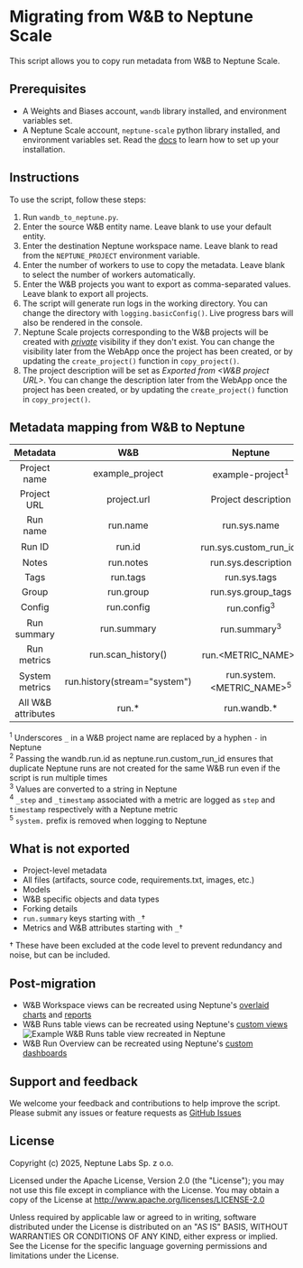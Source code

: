 # Migrating from W&B to Neptune Scale

This script allows you to copy run metadata from W&B to Neptune Scale.

## Prerequisites
- A Weights and Biases account, `wandb` library installed, and environment variables set.
- A Neptune Scale account, `neptune-scale` python library installed, and environment variables set. Read the [docs](https://docs-beta.neptune.ai/setup) to learn how to set up your installation.

## Instructions

To use the script, follow these steps:

1. Run `wandb_to_neptune.py`.
1. Enter the source W&B entity name. Leave blank to use your default entity.
1. Enter the destination Neptune workspace name. Leave blank to read from the `NEPTUNE_PROJECT` environment variable.
1. Enter the number of workers to use to copy the metadata. Leave blank to select the   number of workers automatically.
1. Enter the W&B projects you want to export as comma-separated values. Leave blank to export all projects.
1. The script will generate run logs in the working directory. You can change the directory with `logging.basicConfig()`. Live progress bars will also be rendered in the console.
1. Neptune Scale projects corresponding to the W&B projects will be created with [*private*](https://docs.neptune.ai/about/workspaces_and_projects/#privacy-and-access-control) visibility if they don't exist. You can change the visibility later from the WebApp once the project has been created, or by updating the `create_project()` function in `copy_project()`.
1. The project description will be set as *Exported from <W&B project URL>*. You can change the description later from the WebApp once the project has been created, or by updating the `create_project()` function in `copy_project()`.

## Metadata mapping from W&B to Neptune

| Metadata | W&B | Neptune |
| :-: | :-: | :-: |
| Project name | example_project | example-project<sup>1</sup> |
| Project URL | project.url | Project description |
| Run name | run.name | run.sys.name |
| Run ID | run.id | run.sys.custom_run_id<sup>2</sup> |
| Notes | run.notes | run.sys.description |
| Tags | run.tags | run.sys.tags |
| Group | run.group | run.sys.group_tags |
| Config | run.config | run.config<sup>3</sup> |
| Run summary | run.summary | run.summary<sup>3</sup> |
| Run metrics | run.scan_history() | run.<METRIC_NAME><sup>4</sup> |
| System metrics | run.history(stream="system") | run.system.<METRIC_NAME><sup>5</sup> |
| All W&B attributes | run.* | run.wandb.* |

<sup>1</sup> Underscores `_` in a W&B project name are replaced by a hyphen `-` in Neptune  
<sup>2</sup> Passing the wandb.run.id as neptune.run.custom_run_id ensures that duplicate Neptune runs are not created for the same W&B run even if the script is run multiple times  
<sup>3</sup> Values are converted to a string in Neptune  
<sup>4</sup> `_step` and `_timestamp` associated with a metric are logged as `step` and `timestamp` respectively with a Neptune metric  
<sup>5</sup> `system.` prefix is removed when logging to Neptune

## What is not exported
- Project-level metadata
- All files (artifacts, source code, requirements.txt, images, etc.)
- Models
- W&B specific objects and data types
- Forking details
- `run.summary` keys starting with `_`†
- Metrics and W&B attributes starting with `_`†

† These have been excluded at the code level to prevent redundancy and noise, but can be included.

## Post-migration
* W&B Workspace views can be recreated using Neptune's [overlaid charts](https://docs-beta.neptune.ai/charts/) and [reports](https://docs-beta.neptune.ai/reports/)
* W&B Runs table views can be recreated using Neptune's [custom views](https://docs-beta.neptune.ai/experiments_table/#custom-views)
  ![Example W&B Runs table view recreated in Neptune](https://neptune.ai/wp-content/uploads/2025/01/WB_NeptuneScale.png)
* W&B Run Overview can be recreated using Neptune's [custom dashboards](https://docs-beta.neptune.ai/custom_dashboard/)


## Support and feedback

We welcome your feedback and contributions to help improve the script. Please submit any issues or feature requests as [GitHub Issues](https://github.com/neptune-ai/scale-examples/issues)

## License

Copyright (c) 2025, Neptune Labs Sp. z o.o.

Licensed under the Apache License, Version 2.0 (the "License"); you may not use this file except in compliance with the License. You may obtain a copy of the License at http://www.apache.org/licenses/LICENSE-2.0

Unless required by applicable law or agreed to in writing, software distributed under the License is distributed on an "AS IS" BASIS, WITHOUT WARRANTIES OR CONDITIONS OF ANY KIND, either express or implied.
See the License for the specific language governing permissions and limitations under the License.
